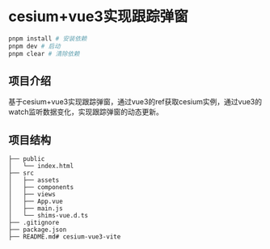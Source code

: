# cesium+vue3实现跟踪弹窗
```bash
pnpm install # 安装依赖
pnpm dev # 启动
pnpm clear # 清除依赖
```
## 项目介绍
基于cesium+vue3实现跟踪弹窗，通过vue3的ref获取cesium实例，通过vue3的watch监听数据变化，实现跟踪弹窗的动态更新。

## 项目结构
```
├── public
│   └── index.html
├── src
│   ├── assets
│   ├── components
│   ├── views
│   ├── App.vue
│   ├── main.js
│   └── shims-vue.d.ts
├── .gitignore
├── package.json
├── README.md# cesium-vue3-vite
